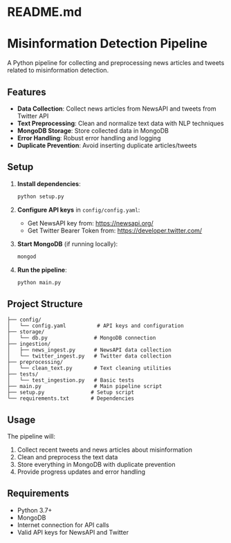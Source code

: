 # README.md
# Misinformation Detection Pipeline

A Python pipeline for collecting and preprocessing news articles and tweets related to misinformation detection.

## Features

- **Data Collection**: Collect news articles from NewsAPI and tweets from Twitter API
- **Text Preprocessing**: Clean and normalize text data with NLP techniques
- **MongoDB Storage**: Store collected data in MongoDB
- **Error Handling**: Robust error handling and logging
- **Duplicate Prevention**: Avoid inserting duplicate articles/tweets

## Setup

1. **Install dependencies**:
   ```bash
   python setup.py
   ```

2. **Configure API keys** in `config/config.yaml`:
   - Get NewsAPI key from: https://newsapi.org/
   - Get Twitter Bearer Token from: https://developer.twitter.com/

3. **Start MongoDB** (if running locally):
   ```bash
   mongod
   ```

4. **Run the pipeline**:
   ```bash
   python main.py
   ```

## Project Structure

```
├── config/
│   └── config.yaml          # API keys and configuration
├── storage/
│   └── db.py               # MongoDB connection
├── ingestion/
│   ├── news_ingest.py      # NewsAPI data collection
│   └── twitter_ingest.py   # Twitter data collection
├── preprocessing/
│   └── clean_text.py       # Text cleaning utilities
├── tests/
│   └── test_ingestion.py   # Basic tests
├── main.py                 # Main pipeline script
├── setup.py               # Setup script
└── requirements.txt       # Dependencies
```

## Usage

The pipeline will:
1. Collect recent tweets and news articles about misinformation
2. Clean and preprocess the text data
3. Store everything in MongoDB with duplicate prevention
4. Provide progress updates and error handling

## Requirements

- Python 3.7+
- MongoDB
- Internet connection for API calls
- Valid API keys for NewsAPI and Twitter